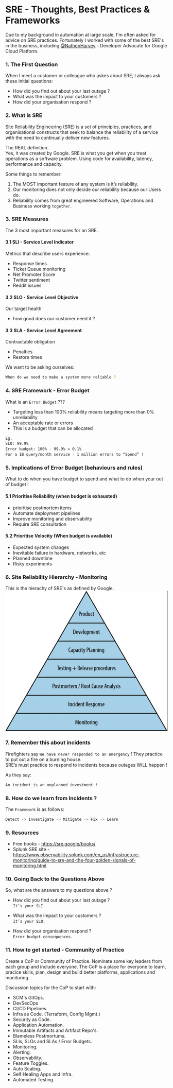 # SRE - Thoughts, Best Practices & Frameworks
 
Due to my background in automation at large scale, I'm often asked for advice on SRE practices.  Fortunately I worked with some of the best SRE's in the business, including [@NathenHarvey](https://github.com/nathenharvey) - Developer Advocate for Google Cloud Platform.  
  
  
### 1. The First Question 
  
When I meet a customer or colleague who askes about SRE, I always ask these initial questions:  
- How did you find out about your last outage ?  
- What was the impact to your customers ?  
- How did your organisation respond ?  
  
### 2. What is SRE
  
Site Reliability Engineering (SRE) is a set of principles, practices, and organisational constructs that seek to balance the reliability of a service with the need to continually deliver new features.  

The REAL definition.  
Yes, it was created by Google.  SRE is what you get when you treat operations as a software problem.  Using code for availability, latency, performance and capacity.  
  
Some things to remember:  
1. The MOST important feature of any system is it’s reliability.  
2. Our monitoring does not only decide our reliability because our Users do.  
3. Reliability comes from great engineered Software, Operations and Business working `together`.  
  
### 3. SRE Measures
  
The 3 most important measures for an SRE.  

#### 3.1 SLI - Service Level Indicator
Metrics that describe users experience.  
- Response times  
- Ticket Queue monitoring  
- Net Promoter Score  
- Twitter sentiment  
- Reddit issues  
  
#### 3.2 SLO - Service Level Objective
Our target health  
- how good does our customer need it ?  

#### 3.3 SLA - Service Level Agreement
Contractable obligation  
- Penalties  
- Restore times  
  
  
We want to be asking ourselves:  
```bash
When do we need to make a system more reliable ?
```
  
### 4. SRE Framework - Error Budget
  
What is an `Error Budget` ???   
- Targeting less than 100% reliability means targeting more than 0% unreliability
- An acceptable rate or errors
- This is a budget that can be allocated
  
```bash
Eg.
SLO: 99.9%
Error budget: 100% - 99.9% = 0.1%
For a 1B query/month service - 1 million errors to “Spend” !
```
  
### 5. Implications of Error Budget (behaviours and rules)
  
What to do when you have budget to spend and what to do when your out of budget !  
  
#### 5.1 Prioritise Reliability  (when budget is exhausted)
- prioritise postmortem items
- Automate deployment pipelines
- Improve monitoring and observability
- Require SRE consultation
  
#### 5.2 Prioritise Velocity (When budget is available)
- Expected system changes
- Inevitable failure in hardware, networks, etc
- Planned downtime
- Risky experiments
  
### 6. Site Reliability Hierarchy - Monitoring 
This is the hierachy of SRE's as defined by Google.  
![Site Reliability Hierarchy](/images/dickersons-hierarchy-of-service-reliability.png)
  
### 7. Remember this about incidents
Firefighters say `We have never responded to an emergency` !  They practice to put out a fire on a burning house.  
SRE’s must practice to respond to incidents because outages WILL happen !  
  
As they say:  
```bash
An incident is an unplanned investment !
```
  
### 8. How do we learn from Incidents ?  
The `Framework` is as follows:  
```bash
Detect -> Investigate -> Mitigate -> Fix -> Learn
```

### 9. Resources
- Free books - https://sre.google/books/   
- Splunk SRE site - https://www.observability.splunk.com/en_us/infrastructure-monitoring/guide-to-sre-and-the-four-golden-signals-of-monitoring.html


### 10. Going Back to the Questions Above
So, what are the answers to my questions above ?  
  
- How did you find out about your last outage ?  
`It’s your SLI.` 
  
- What was the impact to your customers ?  
`It’s your SLO.` 
  
- How did your organisation respond ?  
`Error budget consequences.` 
  
### 11. How to get started - Community of Practice
Create a CoP or Community of Practice.  Nominate some key leaders from each group and include everyone.  The CoP is a place for everyone to learn, pracice skills, plan, design and build better platforms, applications and monitoring.   
  
Discussion topics for the CoP to start with:  
- SCM's GitOps.  
- DevSecOps
- CI/CD Pipelines.  
- Infra as Code.  (Terraform, Config Mgmt.)
- Security as Code.  
- Application Automation.   
- Immutable Artifacts and Artifact Repo's.  
- Blameless Postmortums.   
- SLIs, SLOs and SLAs / Error Budgets.   
- Monitoring.  
- Alerting.  
- Observability.  
- Feature Toggles.   
- Auto Scaling.  
- Self Healing Apps and Infra.  
- Automated Testing.  
